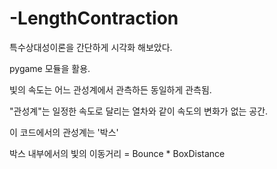 # -LengthContraction
특수상대성이론을 간단하게 시각화 해보았다.

pygame 모듈을 활용.

빛의 속도는 어느 관성계에서 관측하든 동일하게 관측됨.

"관성계"는 일정한 속도로 달리는 열차와 같이 속도의 변화가 없는 공간.

이 코드에서의 관성계는 '박스'

박스 내부에서의 빛의 이동거리 = Bounce * BoxDistance
